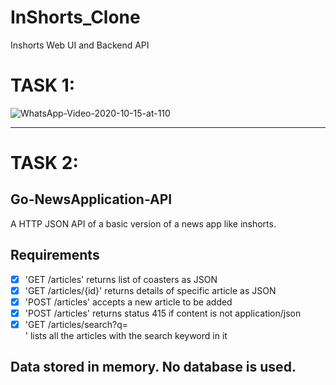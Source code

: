 # InShorts_Clone
Inshorts Web UI and Backend API


# TASK 1: 

![WhatsApp-Video-2020-10-15-at-110](https://user-images.githubusercontent.com/45727065/96082820-8fe87380-0ed9-11eb-9613-87cd9709723a.gif)
___
 
# TASK 2: 
## Go-NewsApplication-API

A HTTP JSON API of a basic version of a news app like inshorts.

## Requirements
- [x] 'GET /articles' returns list of coasters as JSON
- [x] 'GET /articles/{id}' returns details of specific article as JSON
- [x] 'POST /articles' accepts a new article to be added
- [x] 'POST /articles' returns status 415 if content is not application/json
- [x] 'GET /articles/search?q=<search term here>' lists all the articles with the search keyword in it
 
 Data stored in memory. No database is used.
 ---
